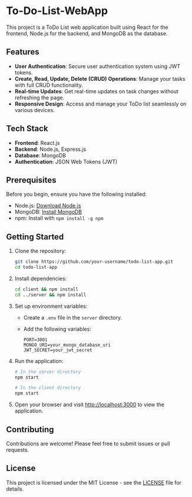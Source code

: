 # To-Do-List-WebApp


This project is a ToDo List web application built using React for the frontend, Node.js for the backend, and MongoDB as the database.

## Features

- **User Authentication**: Secure user authentication system using JWT tokens.
- **Create, Read, Update, Delete (CRUD) Operations**: Manage your tasks with full CRUD functionality.
- **Real-time Updates**: Get real-time updates on task changes without refreshing the page.
- **Responsive Design**: Access and manage your ToDo list seamlessly on various devices.

## Tech Stack

- **Frontend**: React.js
- **Backend**: Node.js, Express.js
- **Database**: MongoDB
- **Authentication**: JSON Web Tokens (JWT)

## Prerequisites

Before you begin, ensure you have the following installed:

- Node.js: [Download Node.js](https://nodejs.org/)
- MongoDB: [Install MongoDB](https://docs.mongodb.com/manual/installation/)
- npm: Install with `npm install -g npm`

## Getting Started

1. Clone the repository:

    ```bash
    git clone https://github.com/your-username/todo-list-app.git
    cd todo-list-app
    ```

2. Install dependencies:

    ```bash
    cd client && npm install
    cd ../server && npm install
    ```

3. Set up environment variables:

    - Create a `.env` file in the `server` directory.
    - Add the following variables:

        ```env
        PORT=3001
        MONGO_URI=your_mongo_database_uri
        JWT_SECRET=your_jwt_secret
        ```

4. Run the application:

    ```bash
    # In the server directory
    npm start

    # In the client directory
    npm start
    ```

5. Open your browser and visit [http://localhost:3000](http://localhost:3000) to view the application.

## Contributing

Contributions are welcome! Please feel free to submit issues or pull requests.

## License

This project is licensed under the MIT License - see the [LICENSE](LICENSE) file for details.

